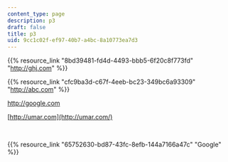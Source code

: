 ```yaml
---
content_type: page
description: p3
draft: false
title: p3
uid: 9cc1c02f-ef97-40b7-a4bc-8a10773ea7d3
---
```

{{% resource_link "8bd39481-fd4d-4493-bbb5-6f20c8f773fd" "http://ghj.com" %}}

{{% resource_link "cfc9ba3d-c67f-4eeb-bc23-349bc6a93309" "http://abc.com" %}}

http://google.com

[http://umar.com](http://umar.com/)

 

{{% resource_link "65752630-bd87-43fc-8efb-144a7166a47c" "Google" %}}
